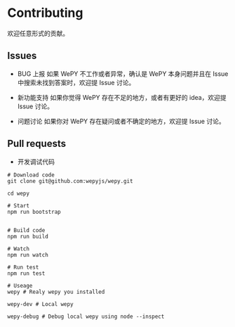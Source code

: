 # Contributing


欢迎任意形式的贡献。

## Issues


* BUG 上报
如果 WePY 不工作或者异常，确认是 WePY 本身问题并且在 Issue 中搜索未找到答案时，欢迎提 Issue 讨论。

* 新功能支持
如果你觉得 WePY 存在不足的地方，或者有更好的 idea，欢迎提 Issue 讨论。

* 问题讨论
如果你对 WePY 存在疑问或者不确定的地方，欢迎提 Issue 讨论。


## Pull requests

* 开发调试代码

```
# Download code
git clone git@github.com:wepyjs/wepy.git

cd wepy

# Start
npm run bootstrap


# Build code
npm run build

# Watch
npm run watch

# Run test
npm run test

# Useage
wepy # Realy wepy you installed

wepy-dev # Local wepy

wepy-debug # Debug local wepy using node --inspect
```
